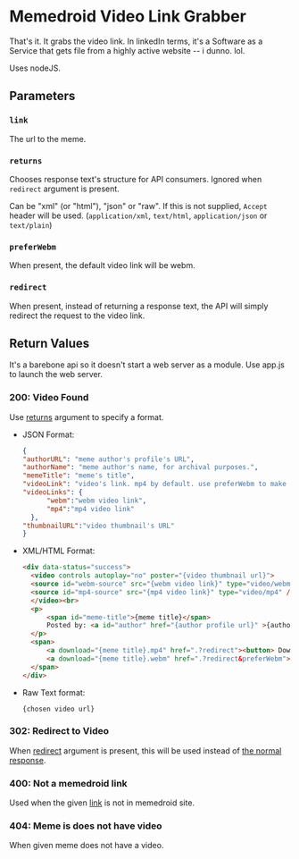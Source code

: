 # Memedroid Video Link Grabber

That's it. It grabs the video link.
In linkedIn terms, it's a Software as a Service that gets file from a highly active website -- i dunno. lol.

Uses nodeJS.

## Parameters

### `link`

The url to the meme.

### `returns`

Chooses response text's structure for API consumers.
Ignored when `redirect` argument is present.

Can be "xml" (or "html"), "json" or "raw".
If this is not supplied, `Accept` header will be used. (`application/xml`, `text/html`, `application/json` or `text/plain`)

### `preferWebm`

When present, the default video link will be webm.

### `redirect`

When present, instead of returning a response text, the API will simply redirect the request to the video link.

## Return Values

It's a barebone api so it doesn't start a web server as a module. Use app.js to launch the web server.

### 200: Video Found

Use [returns](#returns) argument to specify a format.

- JSON Format:
  
  ```json
  {
  "authorURL": "meme author's profile's URL",
  "authorName": "meme author's name, for archival purposes.",
  "memeTitle": "meme's title",
  "videoLink": "video's link. mp4 by default. use preferWebm to make this field webm.",
  "videoLinks": {
        "webm":"webm video link",
        "mp4":"mp4 video link"
    },
  "thumbnailURL":"video thumbnail's URL"
  }
  ```

- XML/HTML Format:

  ```html
  <div data-status="success">
    <video controls autoplay="no" poster="{video thumbnail url}">
    <source id="webm-source" src="{webm video link}" type="video/webm" />
    <source id="mp4-source" src="{mp4 video link}" type="video/mp4" />
    </video><br>
    <p>
        <span id="meme-title">{meme title}</span>
        Posted by: <a id="author" href="{author profile url}" >{author name}
    </p>
    <span>
        <a download="{meme title}.mp4" href=".?redirect"><button> Download MP4 </button><a>
        <a download="{meme title}.webm" href=".?redirect&preferWebm"><button> Download WEBM </button><a>
    </span>
  </div>
  ```

- Raw Text format:

  `{chosen video url}`

### 302: Redirect to Video

When [redirect](#redirect) argument is present, this will be used instead of [the normal response](#200-video-found).

### 400: Not a memedroid link

Used when the given [link](#link) is not in memedroid site.

### 404: Meme is does not have video

When given meme does not have a video.
